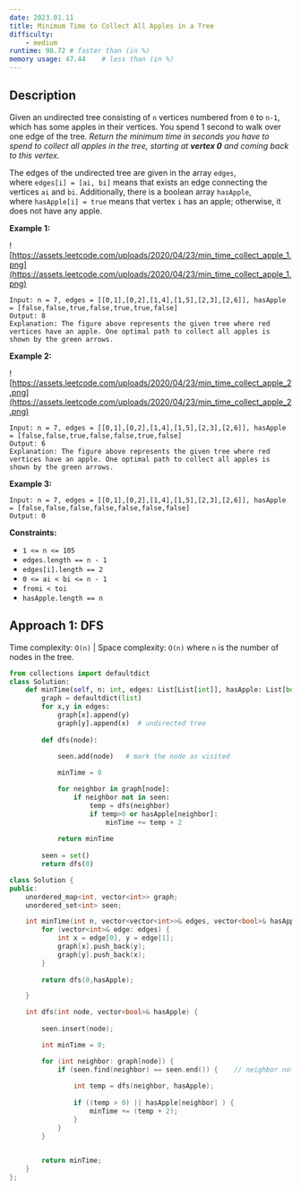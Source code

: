 ```yaml
---
date: 2023.01.11
title: Minimum Time to Collect All Apples in a Tree
difficulty:
    - medium
runtime: 98.72 # faster than (in %)
memory usage: 47.44    # less than (in %)
---
```

## Description
Given an undirected tree consisting of `n` vertices numbered from `0` to `n-1`, which has some apples in their vertices. You spend 1 second to walk over one edge of the tree. *Return the minimum time in seconds you have to spend to collect all apples in the tree, starting at **vertex 0** and coming back to this vertex.*

The edges of the undirected tree are given in the array `edges`, where `edges[i] = [ai, bi]` means that exists an edge connecting the vertices `ai` and `bi`. Additionally, there is a boolean array `hasApple`, where `hasApple[i] = true` means that vertex `i` has an apple; otherwise, it does not have any apple.

**Example 1:**

![https://assets.leetcode.com/uploads/2020/04/23/min_time_collect_apple_1.png](https://assets.leetcode.com/uploads/2020/04/23/min_time_collect_apple_1.png)

```
Input: n = 7, edges = [[0,1],[0,2],[1,4],[1,5],[2,3],[2,6]], hasApple = [false,false,true,false,true,true,false]
Output: 8
Explanation: The figure above represents the given tree where red vertices have an apple. One optimal path to collect all apples is shown by the green arrows.

```

**Example 2:**

![https://assets.leetcode.com/uploads/2020/04/23/min_time_collect_apple_2.png](https://assets.leetcode.com/uploads/2020/04/23/min_time_collect_apple_2.png)

```
Input: n = 7, edges = [[0,1],[0,2],[1,4],[1,5],[2,3],[2,6]], hasApple = [false,false,true,false,false,true,false]
Output: 6
Explanation: The figure above represents the given tree where red vertices have an apple. One optimal path to collect all apples is shown by the green arrows.

```

**Example 3:**

```
Input: n = 7, edges = [[0,1],[0,2],[1,4],[1,5],[2,3],[2,6]], hasApple = [false,false,false,false,false,false,false]
Output: 0

```

**Constraints:**

- `1 <= n <= 105`
- `edges.length == n - 1`
- `edges[i].length == 2`
- `0 <= ai < bi <= n - 1`
- `fromi < toi`
- `hasApple.length == n`

## Approach 1: DFS
Time complexity: `O(n)`    |    Space complexity: `O(n)`
where `n` is the number of nodes in the tree.

``` python
from collections import defaultdict
class Solution:
    def minTime(self, n: int, edges: List[List[int]], hasApple: List[bool]) -> int:
        graph = defaultdict(list)
        for x,y in edges:
            graph[x].append(y)
            graph[y].append(x)  # undirected tree
        
        def dfs(node):

            seen.add(node)   # mark the node as visited
            
            minTime = 0

            for neighbor in graph[node]:
                if neighbor not in seen:
                    temp = dfs(neighbor)
                    if temp>0 or hasApple[neighbor]:
                        minTime += temp + 2
            
            return minTime
        
        seen = set()
        return dfs(0)
```

``` cpp
class Solution {
public:
    unordered_map<int, vector<int>> graph;
    unordered_set<int> seen;

    int minTime(int n, vector<vector<int>>& edges, vector<bool>& hasApple) {
        for (vector<int>& edge: edges) {
            int x = edge[0], y = edge[1];
            graph[x].push_back(y);
            graph[y].push_back(x);
        }
        
        return dfs(0,hasApple);

    }

    int dfs(int node, vector<bool>& hasApple) {
        
        seen.insert(node);

        int minTime = 0;

        for (int neighbor: graph[node]) {
            if (seen.find(neighbor) == seen.end()) {    // neighbor not in seen
                
                int temp = dfs(neighbor, hasApple);
                
                if ((temp > 0) || hasApple[neighbor] ) {
                    minTime += (temp + 2);
                }
            }
        }
        

        return minTime;
    }
};
```